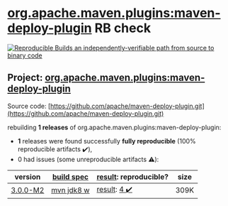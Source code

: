 [org.apache.maven.plugins:maven-deploy-plugin](https://search.maven.org/artifact/org.apache.maven.plugins/maven-deploy-plugin/) RB check
=======

[![Reproducible Builds](https://reproducible-builds.org/images/logos/rb.svg) an independently-verifiable path from source to binary code](https://reproducible-builds.org/)

## Project: [org.apache.maven.plugins:maven-deploy-plugin](https://search.maven.org/artifact/org.apache.maven.plugins/maven-deploy-plugin/)

Source code: [https://github.com/apache/maven-deploy-plugin.git](https://github.com/apache/maven-deploy-plugin.git)

rebuilding **1 releases** of org.apache.maven.plugins:maven-deploy-plugin:
- **1** releases were found successfully **fully reproducible** (100% reproducible artifacts :heavy_check_mark:),
- 0 had issues (some unreproducible artifacts :warning:):

| version | [build spec](/BUILDSPEC.md) | [result](https://reproducible-builds.org/docs/jvm/): reproducible? | size |
| -- | --------- | ------ | -- |
| [3.0.0-M2](https://search.maven.org/artifact/org.apache.maven.plugins/maven-deploy-plugin/3.0.0-M2/pom) | [mvn jdk8 w](maven-deploy-plugin-3.0.0-M2.buildspec) | [result](maven-deploy-plugin-3.0.0-M2.buildinfo): [4 :heavy_check_mark: ](maven-deploy-plugin-3.0.0-M2.buildcompare) | 309K |
